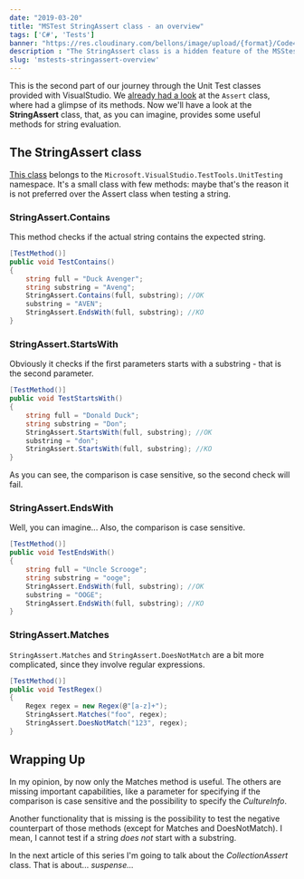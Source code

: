 ```yaml
---
date: "2019-03-20"
title: "MSTest StringAssert class - an overview"
tags: ['C#', 'Tests']
banner: "https://res.cloudinary.com/bellons/image/upload/{format}/Code4IT/Covers/unit-testing-stringassert.jpg"
description : "The StringAssert class is a hidden feature of the MSStest framework. Not so many methods, but they can help you with basic tests with strings."
slug: 'mstests-stringassert-overview'
---
```



This is the second part of our journey through the Unit Test classes provided with VisualStudio. We [already had a look](./mstests-assert-overview) at the `Assert` class, where had a glimpse of its methods. Now we'll have a look at the **StringAssert** class, that, as you can imagine, provides some useful methods for string evaluation.

## The StringAssert class

[This class](https://docs.microsoft.com/en-us/dotnet/api/microsoft.visualstudio.testtools.unittesting.stringassert) belongs to the `Microsoft.VisualStudio.TestTools.UnitTesting` namespace. It's a small class with few methods: maybe that's the reason it is not preferred over the Assert class when testing a string.  

### StringAssert.Contains

This method checks if the actual string contains the expected string.

```csharp
[TestMethod()]
public void TestContains()
{
    string full = "Duck Avenger";
    string substring = "Aveng";
    StringAssert.Contains(full, substring); //OK
    substring = "AVEN";
    StringAssert.EndsWith(full, substring); //KO
}
```

### StringAssert.StartsWith

Obviously it checks if the first parameters starts with a substring - that is the second parameter.

```csharp
[TestMethod()]
public void TestStartsWith()
{
    string full = "Donald Duck";
    string substring = "Don";
    StringAssert.StartsWith(full, substring); //OK
    substring = "don";
    StringAssert.StartsWith(full, substring); //KO
}
```

As you can see, the comparison is case sensitive, so the second check will fail.

### StringAssert.EndsWith

Well, you can imagine... Also, the comparison is case sensitive.

```csharp
[TestMethod()]
public void TestEndsWith()
{
    string full = "Uncle Scrooge";
    string substring = "ooge";
    StringAssert.EndsWith(full, substring); //OK
    substring = "OOGE";
    StringAssert.EndsWith(full, substring); //KO
}
```

### StringAssert.Matches

`StringAssert.Matches` and `StringAssert.DoesNotMatch` are a bit more complicated, since they involve regular expressions.

```csharp
[TestMethod()]
public void TestRegex()
{
    Regex regex = new Regex(@"[a-z]+");
    StringAssert.Matches("foo", regex);
    StringAssert.DoesNotMatch("123", regex);
}
```

## Wrapping Up

In my opinion, by now only the Matches method is useful. The others are missing important capabilities, like a parameter for specifying if the comparison is case sensitive and the possibility to specify the _CultureInfo_.  

Another functionality that is missing is the possibility to test the negative counterpart of those methods (except for Matches and DoesNotMatch). I mean, I cannot test if a string _does not_ start with a substring.

In the next article of this series I'm going to talk about the _CollectionAssert_ class. That is about... _suspense..._
